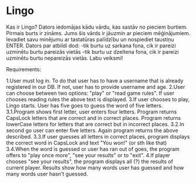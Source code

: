 # Lingo

Kas ir Lingo?
Dators iedomājas kādu vārdu, kas sastāv  no pieciem burtiem. 
Pirmais burts ir zināms. 
Jums šis vārds ir jāuzmin ar pieciem mēģinājumiem.
Ievadiet savu minējumu ar tastatūras palīdzību un nospiediet taustiņu ENTER. 
Dators par atbildi dod:
-tik burtu uz sarkana fona, cik ir pareizi uzminētu burtu pareizās vietās 
-tik burtu uz dzeltena fona, cik ir pareizi uzminētu burtu nepareizās vietās. 
Labu veiksmi!


Requirements: 

1.User must log in. To do that user has to have a username that is already registered in our DB. If not, user has to provide username and age. 
2.User can choose between two options: "play" or "read game rules". If user chooses reading rules the above text is displayed. 
3.If user chooses to play, Lingo starts. User has five goes to guess the word of five letters. 
3.1.Program shows first letter, user enters four letters. Program returns CapsLock letters that are correct and in correct places. Program returns lowerCase letters for letters that are correct but in incorrect places. 
3.2.In second go user can enter five letters. Again program returns the above described. 
3.3.If user guesses all letters in correct places, program displays the correct word in CapsLock and text "You won!" (or sth like that)
3.4.When the word is guessed or user has ran out of goes, the program offers to "play once more", "see your results" or to "exit". 
4.If player chooses "see your results", the program displays all (?) the results of current player. Results show how many words user has guessed and how many words user hasn't guessed. 
